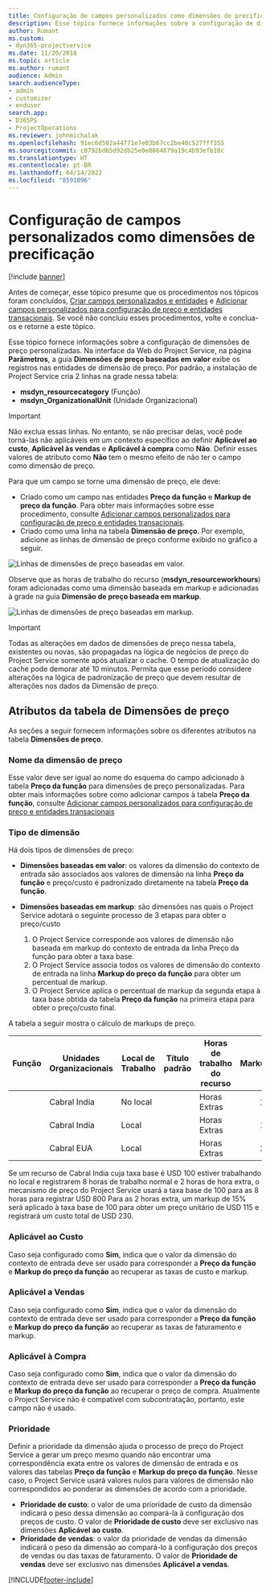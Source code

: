 ```yaml
---
title: Configuração de campos personalizados como dimensões de precificação
description: Esse tópico fornece informações sobre a configuração de dimensões de preço personalizadas.
author: Rumant
ms.custom:
- dyn365-projectservice
ms.date: 11/20/2018
ms.topic: article
ms.author: rumant
audience: Admin
search.audienceType:
- admin
- customizer
- enduser
search.app:
- D365PS
- ProjectOperations
ms.reviewer: johnmichalak
ms.openlocfilehash: 91ec6d502a44771e7e03b67cc2be40c527fff355
ms.sourcegitcommit: c0792bd65d92db25e0e8864879a19c4b93efb10c
ms.translationtype: HT
ms.contentlocale: pt-BR
ms.lasthandoff: 04/14/2022
ms.locfileid: "8591896"
---
```

# <a name="setting-up-custom-fields-as-pricing-dimensions"></a>Configuração de campos personalizados como dimensões de precificação 

[!include [banner](../includes/psa-now-project-operations.md)]

Antes de começar, esse tópico presume que os procedimentos nos tópicos foram concluídos, [Criar campos personalizados e entidades](create-custom-fields-entities.md) e [Adicionar campos personalizados para configuração de preço e entidades transacionais](field-references.md). Se você não concluiu esses procedimentos, volte e conclua-os e retorne a este tópico. 

Esse tópico fornece informações sobre a configuração de dimensões de preço personalizadas. Na interface da Web do Project Service, na página **Parâmetros**, a guia **Dimensões de preço baseadas em valor** exibe os registros nas entidades de dimensão de preço. Por padrão, a instalação de Project Service cria 2 linhas na grade nessa tabela:

- **msdyn_resourcecategory** (Função)
- **msdyn_OrganizationalUnit** (Unidade Organizacional)

> [!IMPORTANT]
> Não exclua essas linhas. No entanto, se não precisar delas, você pode torná-las não aplicáveis em um contexto específico ao definir **Aplicável ao custo**, **Aplicável às vendas** e **Aplicável à compra** como **Não**. Definir esses valores de atributo como **Não** tem o mesmo efeito de não ter o campo como dimensão de preço.

Para que um campo se torne uma dimensão de preço, ele deve:

- Criado como um campo nas entidades **Preço da função** e **Markup de preço da função**. Para obter mais informações sobre esse procedimento, consulte [Adicionar campos personalizados para configuração de preço e entidades transacionais](field-references.md).
- Criado como uma linha na tabela **Dimensão de preço**. Por exemplo, adicione as linhas de dimensão de preço conforme exibido no gráfico a seguir. 

![Linhas de dimensões de preço baseadas em valor.](media/Amt-based-PD.png)

Observe que as horas de trabalho do recurso (**msdyn_resourceworkhours**) foram adicionadas como uma dimensão baseada em markup e adicionadas à grade na guia **Dimensão de preço baseada em markup**.

![Linhas de dimensões de preço baseadas em markup.](media/Markup-based-PD.png)

> [!IMPORTANT]
> Todas as alterações em dados de dimensões de preço nessa tabela, existentes ou novas, são propagadas na lógica de negócios de preço do Project Service somente após atualizar o cache. O tempo de atualização do cache pode demorar até 10 minutos. Permita que esse período considere alterações na lógica de padronização de preço que devem resultar de alterações nos dados da Dimensão de preço.


## <a name="attributes-of-the-pricing-dimensions-table"></a>Atributos da tabela de Dimensões de preço
As seções a seguir fornecem informações sobre os diferentes atributos na tabela **Dimensões de preço**.

### <a name="pricing-dimension-name"></a>Nome da dimensão de preço
Esse valor deve ser igual ao nome do esquema do campo adicionado à tabela **Preço da função** para dimensões de preço personalizadas. Para obter mais informações sobre como adicionar campos à tabela **Preço da função**, consulte [Adicionar campos personalizados para configuração de preço e entidades transacionais](field-references.md)

### <a name="type-of-dimension"></a>Tipo de dimensão
Há dois tipos de dimensões de preço:
  
  - **Dimensões baseadas em valor**: os valores da dimensão do contexto de entrada são associados aos valores de dimensão na linha **Preço da função** e preço/custo é padronizado diretamente na tabela **Preço da função**.
  - **Dimensões baseadas em markup**: são dimensões nas quais o Project Service adotará o seguinte processo de 3 etapas para obter o preço/custo
 
    1. O Project Service corresponde aos valores de dimensão não baseada em markup do contexto de entrada da linha Preço da função para obter a taxa base.
    2. O Project Service associa todos os valores de dimensão do contexto de entrada na linha **Markup do preço da função** para obter um percentual de markup.
    3. O Project Service aplica o percentual de markup da segunda etapa à taxa base obtida da tabela **Preço da função** na primeira etapa para obter o preço/custo final.
   
   A tabela a seguir mostra o cálculo de markups de preço.
  
| Função        | Unidades Organizacionais    |Local de Trabalho      |Título padrão      |Horas de trabalho do recurso      |  Markup|
| ------------|-------------|-------------------|--------------------|-------------------------|--------:|
|             | Cabral India|No local            |                    |Horas Extras                 |15     |
|             | Cabral India|Local             |                    |Horas Extras                 |10     |
|             | Cabral EUA   |Local             |                    |Horas Extras                 |20     |


Se um recurso de Cabral India cuja taxa base é USD 100 estiver trabalhando no local e registrarem 8 horas de trabalho normal e 2 horas de hora extra, o mecanismo de preço do Project Service usará a taxa base de 100 para as 8 horas para registrar USD 800 Para as 2 horas extra, um markup de 15% será aplicado à taxa base de 100 para obter um preço unitário de USD 115 e registrará um custo total de USD 230.

### <a name="applicable-to-cost"></a>Aplicável ao Custo 
Caso seja configurado como **Sim**, indica que o valor da dimensão do contexto de entrada deve ser usado para corresponder a **Preço da função** e **Markup do preço da função** ao recuperar as taxas de custo e markup.

### <a name="applicable-to-sales"></a>Aplicável a Vendas
Caso seja configurado como **Sim**, indica que o valor da dimensão do contexto de entrada deve ser usado para corresponder a **Preço da função** e **Markup do preço da função** ao recuperar as taxas de faturamento e markup.

### <a name="applicable-to-purchase"></a>Aplicável à Compra
Caso seja configurado como **Sim**, indica que o valor da dimensão do contexto de entrada deve ser usado para corresponder a **Preço da função** e **Markup do preço da função** ao recuperar o preço de compra. Atualmente o Project Service não é compatível com subcontratação, portanto, este campo não é usado. 

### <a name="priority"></a>Prioridade
Definir a prioridade da dimensão ajuda o processo de preço do Project Service a gerar um preço mesmo quando não encontrar uma correspondência exata entre os valores de dimensão de entrada e os valores das tabelas **Preço da função** e **Markup do preço da função**. Nesse caso, o Project Service usará valores nulos para valores de dimensão não correspondidos ao ponderar as dimensões de acordo com a prioridade.

- **Prioridade de custo**: o valor de uma prioridade de custo da dimensão indicará o peso dessa dimensão ao compará-la à configuração dos preços de custo. O valor de **Prioridade de custo** deve ser exclusivo nas dimensões **Aplicável ao custo**.
- **Prioridade de vendas**: o valor da prioridade de vendas da dimensão indicará o peso da dimensão ao compará-lo à configuração dos preços de vendas ou das taxas de faturamento. O valor de **Prioridade de vendas** deve ser exclusivo nas dimensões **Aplicável a vendas**.


[!INCLUDE[footer-include](../includes/footer-banner.md)]
